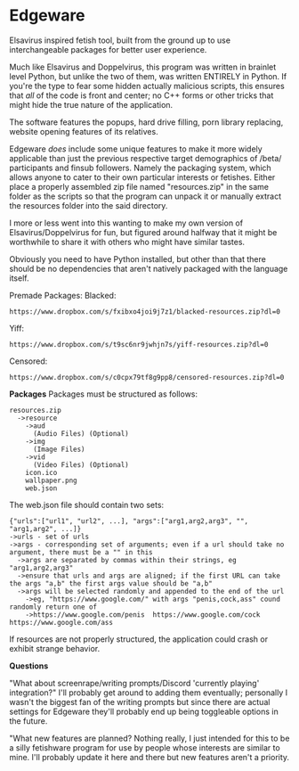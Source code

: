 # Edgeware
Elsavirus inspired fetish tool, built from the ground up to use interchangeable packages for better user experience.

Much like Elsavirus and Doppelvirus, this program was written in brainlet level Python, but unlike the two of them, was written ENTIRELY in Python. If you're the type to fear some hidden actually malicious scripts, this ensures that *all* of the code is front and center; no C++ forms or other tricks that might hide the true nature of the application.


The software features the popups, hard drive filling, porn library replacing, website opening features of its relatives.


Edgeware *does* include some unique features to make it more widely applicable than just the previous respective target demographics of /beta/ participants and finsub followers. Namely the packaging system, which allows anyone to cater to their own particular interests or fetishes. Either place a properly assembled zip file named "resources.zip" in the same folder as the scripts so that the program can unpack it or manually extract the resources folder into the said directory.

I more or less went into this wanting to make my own version of Elsavirus/Doppelvirus for fun, but figured around halfway that it might be worthwhile to share it with others who might have similar tastes.

Obviously you need to have Python installed, but other than that there should be no dependencies that aren't natively packaged with the language itself.

Premade Packages:
  Blacked:
    
    https://www.dropbox.com/s/fxibxo4joi9j7z1/blacked-resources.zip?dl=0
  Yiff:
    
    https://www.dropbox.com/s/t9sc6nr9jwhjn7s/yiff-resources.zip?dl=0
  Censored:
    
    https://www.dropbox.com/s/c0cpx79tf8g9pp8/censored-resources.zip?dl=0

**Packages**
  Packages must be structured as follows:
  
    resources.zip
      ->resource
        ->aud
          (Audio Files) (Optional)
        ->img
          (Image Files)
        ->vid
          (Video Files) (Optional)
        icon.ico
        wallpaper.png
        web.json
   
  The web.json file should contain two sets:
  
    {"urls":["url1", "url2", ...], "args":["arg1,arg2,arg3", "", "arg1,arg2", ...]}
    ->urls - set of urls
    ->args - corresponding set of arguments; even if a url should take no argument, there must be a "" in this
      ->args are separated by commas within their strings, eg "arg1,arg2,arg3"
      ->ensure that urls and args are aligned; if the first URL can take the args "a,b" the first args value should be "a,b"
      ->args will be selected randomly and appended to the end of the url
        ->eg, "https://www.google.com/" with args "penis,cock,ass" cound randomly return one of 
        ->https://www.google.com/penis  https://www.google.com/cock  https://www.google.com/ass

If resources are not properly structured, the application could crash or exhibit strange behavior.

**Questions**

  "What about screenrape/writing prompts/Discord 'currently playing' integration?"
    I'll probably get around to adding them eventually; personally I wasn't the biggest fan of the writing prompts but since there are actual settings for Edgeware they'll probably end up being toggleable options in the future.

  "What new features are planned?
    Nothing really, I just intended for this to be a silly fetishware program for use by people whose interests are similar to mine. I'll probably update it here and there but new features aren't a priority.
